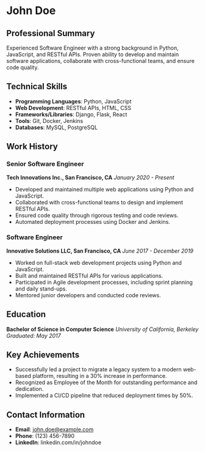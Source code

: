 # John Doe

## Professional Summary
Experienced Software Engineer with a strong background in Python, JavaScript, and RESTful APIs. Proven ability to develop and maintain software applications, collaborate with cross-functional teams, and ensure code quality.

## Technical Skills
- **Programming Languages**: Python, JavaScript
- **Web Development**: RESTful APIs, HTML, CSS
- **Frameworks/Libraries**: Django, Flask, React
- **Tools**: Git, Docker, Jenkins
- **Databases**: MySQL, PostgreSQL

## Work History

### Senior Software Engineer
**Tech Innovations Inc., San Francisco, CA**
*January 2020 - Present*
- Developed and maintained multiple web applications using Python and JavaScript.
- Collaborated with cross-functional teams to design and implement RESTful APIs.
- Ensured code quality through rigorous testing and code reviews.
- Automated deployment processes using Docker and Jenkins.

### Software Engineer
**Innovative Solutions LLC, San Francisco, CA**
*June 2017 - December 2019*
- Worked on full-stack web development projects using Python and JavaScript.
- Built and maintained RESTful APIs for various applications.
- Participated in Agile development processes, including sprint planning and daily stand-ups.
- Mentored junior developers and conducted code reviews.

## Education
**Bachelor of Science in Computer Science**
*University of California, Berkeley*
*Graduated: May 2017*

## Key Achievements
- Successfully led a project to migrate a legacy system to a modern web-based platform, resulting in a 30% increase in performance.
- Recognized as Employee of the Month for outstanding performance and dedication.
- Implemented a CI/CD pipeline that reduced deployment times by 50%.

## Contact Information
- **Email**: john.doe@example.com
- **Phone**: (123) 456-7890
- **LinkedIn**: linkedin.com/in/johndoe
